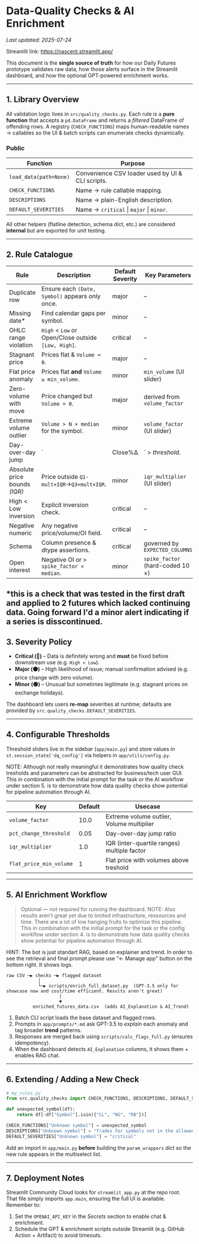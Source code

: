 # Data-Quality Checks & AI Enrichment

*Last updated: 2025-07-24*

Streamlit link: https://nascent.streamlit.app/

This document is the **single source of truth** for how our Daily Futures prototype validates raw data, how those alerts surface in the Streamlit dashboard, and how the optional GPT-powered enrichment works.

---

## 1. Library Overview

All validation logic lives in `src/quality_checks.py`.  Each rule is a **pure function** that accepts a `pd.DataFrame` and returns a *filtered* DataFrame of offending rows.  A registry (`CHECK_FUNCTIONS`) maps human-readable names → callables so the UI & batch scripts can enumerate checks dynamically.

### Public
| Function                     | Purpose                                          |
|------------------------------|--------------------------------------------------|
| `load_data(path=None)`       | Convenience CSV loader used by UI & CLI scripts. |
| `CHECK_FUNCTIONS`            | Name → rule callable mapping.                    |
| `DESCRIPTIONS`               | Name → plain-English description.                |
| `DEFAULT_SEVERITIES`         | Name → `critical` \| `major` \| `minor`.         |

All other helpers (flatline detection, schema dict, etc.) are considered **internal** but are exported for unit testing.

---

## 2. Rule Catalogue

| Rule                          | Description                                         | Default Severity | Key Parameters |
|-------------------------------|-----------------------------------------------------|------------------|------------------------------------|
| Duplicate row                 | Ensure each `(Date, Symbol)` appears only once.     | major            | –                                  |
| Missing date*                 | Find calendar gaps per symbol.                      | minor            | –                                  |
| OHLC range violation          | `High` < `Low` or Open/Close outside `[Low, High]`. | critical         | –                                  |
| Stagnant price                | Prices flat & `Volume = 0`.                         | major            | –                                  |
| Flat price anomaly            | Prices flat **and** `Volume ≥ min_volume`.          | minor            | `min_volume` (UI slider)           |
| Zero-volume with move         | Price changed but `Volume = 0`.                     | major            | derived from `volume_factor`       |
| Extreme volume outlier        | `Volume > N × median` for the symbol.               | minor            | `volume_factor` (UI slider)        |
| Day-over-day jump             | `|Close%Δ|` > *threshold*.                          | minor            | `pct_change_threshold` (UI slider) |
| Absolute price bounds *(IQR)* | Price outside `Q1-mult×IQR`→`Q3+mult×IQR`.          | minor            | `iqr_multiplier` (UI slider)       |
| High < Low inversion          | Explicit inversion check.                           | critical         | –                                  |
| Negative numeric              | Any negative price/volume/OI field.                 | critical         | –                                  |
| Schema                        | Column presence & dtype assertions.                 | critical         | governed by `EXPECTED_COLUMNS`     |
| Open interest                 | Negative OI or > `spike_factor × median`.           | minor            | `spike_factor` (hard-coded 10 ×)   |

*this is a check that was tested in the first draft and applied to 2 futures which lacked continuing data. Going forward I'd a minor alert indicating if a series is disscontinued.
---

## 3. Severity Policy

* **Critical (🔴)** – Data is definitely wrong and **must** be fixed before downstream use (e.g. `High < Low`).
* **Major (🟠)** – High likelihood of issue; manual confirmation advised (e.g. price change with zero volume).
* **Minor (🟢)** – Unusual but sometimes legitimate (e.g. stagnant prices on exchange holidays).

The dashboard lets users **re-map** severities at runtime; defaults are provided by `src.quality_checks.DEFAULT_SEVERITIES`.

---

## 4. Configurable Thresholds

Threshold sliders live in the sidebar (`app/main.py`) and store values in `st.session_state['dq_config']` via helpers in `app/utils/config.py`.

NOTE: Although not really meaningful it demonstrates how quality check tresholds and parameters can be abstracted for business/tech user GUI.
This in combination with the initial prompt for the task or the AI workflow under section 5. is to demonstrate how data quality checks show potential for pipeline automation through AI.

| Key                     | Default    | Usecase                                       |
|-------------------------|------------|-----------------------------------------------|
| `volume_factor`         | 10.0       | Extreme volume outlier, Volume multiplier     |
| `pct_change_threshold`  | 0.05       | Day-over-day jump ratio                       |
| `iqr_multiplier`        | 1.0        | IQR (inter-quartile ranges) multiple factor   |
| `flat_price_min_volume` | 1          | Flat price with volumes above treshold        |

---

## 5. AI Enrichment Workflow

> Optional — not required for running the dashboard.
NOTE: Also results aren't great yet due to limited infrastructure, ressources and time. There are a lot of low hanging fruits to optimize this pipeline.
This in combination with the initial prompt for the task or the config workflow under section 4. is to demonstrate how data quality checks show potential for pipeline automation through AI.

HINT: The bot is just standart RAG, based on explainer and trend. In order to see the retrieval and final prompt please use "<- Manage app" button on the bottom right. It shows logs.

```
raw CSV ─▶ checks ─▶ flagged dataset
            │
            └─▶ scripts/enrich_full_dataset.py  (GPT-3.5 only for showcase now and cost/time efficient. Results aren't great)
                    │
                    ▼
          enriched_futures_data.csv  (adds AI_Explanation & AI_Trend)
```

1. Batch CLI script loads the base dataset and flagged rows.
2. Prompts in `app/prompts/*.md` ask GPT-3.5 to *explain* each anomaly and tag broader **trend** patterns.
3. Responses are merged back using `scripts/calc_flags_full.py` (ensures idempotency).
4. When the dashboard detects `AI_Explanation` columns, it shows them + enables RAG chat.

---

## 6. Extending / Adding a New Check

```python
# my_rules.py
from src.quality_checks import CHECK_FUNCTIONS, DESCRIPTIONS, DEFAULT_SEVERITIES

def unexpected_symbol(df):
    return df[~df["Symbol"].isin({"CL", "NG", "RB"})]

CHECK_FUNCTIONS["Unknown symbol"] = unexpected_symbol
DESCRIPTIONS["Unknown symbol"] = "Trades for symbols not in the allowed list."
DEFAULT_SEVERITIES["Unknown symbol"] = "critical"
```

Add an import in `app/main.py` **before** building the `param_wrappers` dict so the new rule appears in the multiselect list.

---

## 7. Deployment Notes

Streamlit Community Cloud looks for `streamlit_app.py` at the repo root.  That file simply imports `app.main`, ensuring the full UI is available.  Remember to:

1. Set the `OPENAI_API_KEY` in the *Secrets* section to enable chat & enrichment.
2. Schedule the GPT & enrichment scripts outside Streamlit (e.g. GitHub Action + Artifact) to avoid timeouts.


